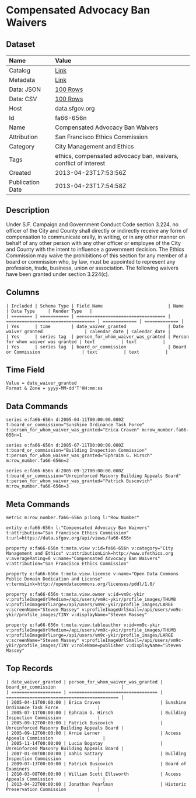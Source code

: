 # Compensated Advocacy Ban Waivers

## Dataset

| Name | Value |
| :--- | :---- |
| Catalog | [Link](https://catalog.data.gov/dataset/compensated-advocacy-ban-waivers-bd636) |
| Metadata | [Link](https://data.sfgov.org/api/views/fa66-656n) |
| Data: JSON | [100 Rows](https://data.sfgov.org/api/views/fa66-656n/rows.json?max_rows=100) |
| Data: CSV | [100 Rows](https://data.sfgov.org/api/views/fa66-656n/rows.csv?max_rows=100) |
| Host | data.sfgov.org |
| Id | fa66-656n |
| Name | Compensated Advocacy Ban Waivers |
| Attribution | San Francisco Ethics Commission |
| Category | City Management and Ethics |
| Tags | ethics, compensated advocacy ban, waivers, conflict of interest |
| Created | 2013-04-23T17:53:56Z |
| Publication Date | 2013-04-23T17:54:58Z |

## Description

Under S.F. Campaign and Government Conduct Code section 3.224, no officer of the City and County shall directly or indirectly receive any form of compensation to communicate orally, in writing, or in any other manner on behalf of any other person with any other officer or employee of the City and County with the intent to influence a government decision.  The Ethics Commission may waive the prohibitions of this section for any member of a board or commission who, by law, must be appointed to represent any profession, trade, business, union or association.  The following waivers have been granted under section 3.224(c).

## Columns

```ls
| Included | Schema Type | Field Name                         | Name                               | Data Type     | Render Type   |
| ======== | =========== | ================================== | ================================== | ============= | ============= |
| Yes      | time        | date_waiver_granted                | Date waiver granted                | calendar_date | calendar_date |
| Yes      | series tag  | person_for_whom_waiver_was_granted | Person for whom waiver was granted | text          | text          |
| Yes      | series tag  | board_or_commission                | Board or Commission                | text          | text          |
```

## Time Field

```ls
Value = date_waiver_granted
Format & Zone = yyyy-MM-dd'T'HH:mm:ss
```

## Data Commands

```ls
series e:fa66-656n d:2005-04-11T00:00:00.000Z t:board_or_commission="Sunshine Ordinance Task Force" t:person_for_whom_waiver_was_granted="Erica Craven" m:row_number.fa66-656n=1

series e:fa66-656n d:2005-07-11T00:00:00.000Z t:board_or_commission="Building Inspection Commission" t:person_for_whom_waiver_was_granted="Ephraim G. Hirsch" m:row_number.fa66-656n=2

series e:fa66-656n d:2005-09-12T00:00:00.000Z t:board_or_commission="Unreinforced Masonry Building Appeals Board" t:person_for_whom_waiver_was_granted="Patrick Buscovich" m:row_number.fa66-656n=3
```

## Meta Commands

```ls
metric m:row_number.fa66-656n p:long l:"Row Number"

entity e:fa66-656n l:"Compensated Advocacy Ban Waivers" t:attribution="San Francisco Ethics Commission" t:url=https://data.sfgov.org/api/views/fa66-656n

property e:fa66-656n t:meta.view v:id=fa66-656n v:category="City Management and Ethics" v:attributionLink=http://www.sfethics.org v:averageRating=0 v:name="Compensated Advocacy Ban Waivers" v:attribution="San Francisco Ethics Commission"

property e:fa66-656n t:meta.view.license v:name="Open Data Commons Public Domain Dedication and License" v:termsLink=http://opendatacommons.org/licenses/pddl/1.0/

property e:fa66-656n t:meta.view.owner v:id=vm9c-ykir v:profileImageUrlMedium=/api/users/vm9c-ykir/profile_images/THUMB v:profileImageUrlLarge=/api/users/vm9c-ykir/profile_images/LARGE v:screenName="Steven Massey" v:profileImageUrlSmall=/api/users/vm9c-ykir/profile_images/TINY v:displayName="Steven Massey"

property e:fa66-656n t:meta.view.tableauthor v:id=vm9c-ykir v:profileImageUrlMedium=/api/users/vm9c-ykir/profile_images/THUMB v:profileImageUrlLarge=/api/users/vm9c-ykir/profile_images/LARGE v:screenName="Steven Massey" v:profileImageUrlSmall=/api/users/vm9c-ykir/profile_images/TINY v:roleName=publisher v:displayName="Steven Massey"
```

## Top Records

```ls
| date_waiver_granted | person_for_whom_waiver_was_granted | board_or_commission                         | 
| =================== | ================================== | =========================================== | 
| 2005-04-11T00:00:00 | Erica Craven                       | Sunshine Ordinance Task Force               | 
| 2005-07-11T00:00:00 | Ephraim G. Hirsch                  | Building Inspection Commission              | 
| 2005-09-12T00:00:00 | Patrick Buscovich                  | Unreinforced Masonry Building Appeals Board | 
| 2005-09-12T00:00:00 | Arnie Lerner                       | Access Appeals Commission                   | 
| 2005-11-14T00:00:00 | Lucia Bogatay                      | Unreinforced Masonry Building Appeals Board | 
| 2007-01-08T00:00:00 | Vahis Sattary                      | Building Inspection Commission              | 
| 2009-07-13T00:00:00 | Patrick Buscovich                  | Board of Examiners                          | 
| 2010-03-08T00:00:00 | William Scott Ellsworth            | Access Appeals Commission                   | 
| 2013-04-22T00:00:00 | Jonathan Pearlman                  | Historic Preservation Commission            | 
```